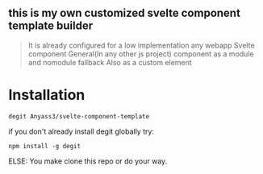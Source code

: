 ## this is my own customized svelte component template builder
> It is already configured for a low implementation any webapp
> Svelte component
> General(In any other js project) component as a module and nomodule fallback
> Also as a custom element

# Installation
```shell
degit Anyass3/svelte-component-template
```
if you don't already install degit globally try:
```shell
npm install -g degit
```

ELSE: You make clone this repo or do your way.
